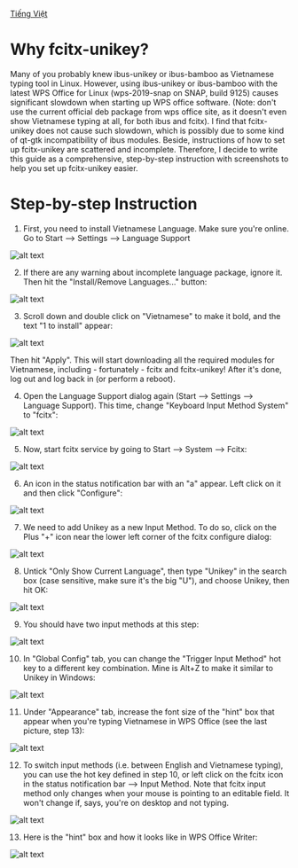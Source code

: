 [Tiếng Việt](README_VN.md)
# Why fcitx-unikey?
Many of you probably knew ibus-unikey or ibus-bamboo as Vietnamese typing tool in Linux. However, using ibus-unikey or ibus-bamboo with the latest WPS Office for Linux (wps-2019-snap on SNAP, build 9125) causes significant slowdown when starting up WPS office software. (Note: don't use the current official deb package from wps office site, as it doesn't even show Vietnamese typing at all, for both ibus and fcitx). I find that fcitx-unikey does not cause such slowdown, which is possibly due to some kind of qt-gtk incompatibility of ibus modules. Beside, instructions of how to set up fcitx-unikey are scattered and incomplete. Therefore, I decide to write this guide as a comprehensive, step-by-step instruction with screenshots to help you set up fcitx-unikey easier.

# Step-by-step Instruction
1. First, you need to install Vietnamese Language. Make sure you're online. Go to Start --> Settings --> Language Support

![alt text](https://github.com/thanghn90/fcitx-unikey_instruction/blob/main/1.%20Settings%20Language.png)

2. If there are any warning about incomplete language package, ignore it. Then hit the "Install/Remove Languages..." button:

![alt text](https://github.com/thanghn90/fcitx-unikey_instruction/blob/main/2.%20Install%20New%20Language.png)

3. Scroll down and double click on "Vietnamese" to make it bold, and the text "1 to install" appear:

![alt text](https://github.com/thanghn90/fcitx-unikey_instruction/blob/main/3.%20Install%20Vietnamese.png)

Then hit "Apply". This will start downloading all the required modules for Vietnamese, including - fortunately - fcitx and fcitx-unikey! After it's done, log out and log back in (or perform a reboot).

4. Open the Language Support dialog again (Start --> Settings --> Language Support). This time, change "Keyboard Input Method System" to "fcitx":

![alt text](https://github.com/thanghn90/fcitx-unikey_instruction/blob/main/4.%20Change%20Input%20Method.png)

5. Now, start fcitx service by going to Start --> System --> Fcitx:

![alt text](https://github.com/thanghn90/fcitx-unikey_instruction/blob/main/5.%20Start%20fcitx.png)

6. An icon in the status notification bar with an "a" appear. Left click on it and then click "Configure":

![alt text](https://github.com/thanghn90/fcitx-unikey_instruction/blob/main/6.%20Configure%20fcitx.png)

7. We need to add Unikey as a new Input Method. To do so, click on the Plus "+" icon near the lower left corner of the fcitx configure dialog:

![alt text](https://github.com/thanghn90/fcitx-unikey_instruction/blob/main/7.%20Add%20New%20Input%20Method.png)

8. Untick "Only Show Current Language", then type "Unikey" in the search box (case sensitive, make sure it's the big "U"), and choose Unikey, then hit OK:

![alt text](https://github.com/thanghn90/fcitx-unikey_instruction/blob/main/8.%20Unikey.png)

9. You should have two input methods at this step:

![alt text](https://github.com/thanghn90/fcitx-unikey_instruction/blob/main/9.%20Final%20Input%20Methods.png)

10. In "Global Config" tab, you can change the "Trigger Input Method" hot key to a different key combination. Mine is Alt+Z to make it similar to Unikey in Windows:

![alt text](https://github.com/thanghn90/fcitx-unikey_instruction/blob/main/10.%20Switch%20Keyboard%20Shortcut.png)

11. Under "Appearance" tab, increase the font size of the "hint" box that appear when you're typing Vietnamese in WPS Office (see the last picture, step 13):

![alt text](https://github.com/thanghn90/fcitx-unikey_instruction/blob/main/11.%20Hint%20Appearance.png)

12. To switch input methods (i.e. between English and Vietnamese typing), you can use the hot key defined in step 10, or left click on the fcitx icon in the status notification bar --> Input Method. Note that fcitx input method only changes when your mouse is pointing to an editable field. It won't change if, says, you're on desktop and not typing.

![alt text](https://github.com/thanghn90/fcitx-unikey_instruction/blob/main/12.%20Switch%20Input%20Method.png)

13. Here is the "hint" box and how it looks like in WPS Office Writer:

![alt text](https://github.com/thanghn90/fcitx-unikey_instruction/blob/main/13.%20WPS%20Unikey%20Demo.png)

